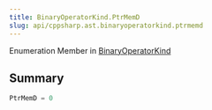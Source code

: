 ```yaml
---
title: BinaryOperatorKind.PtrMemD
slug: api/cppsharp.ast.binaryoperatorkind.ptrmemd
---
```

Enumeration Member in [BinaryOperatorKind](/api/cppsharp/ast/binaryoperatorkind)

## Summary



```csharp
PtrMemD = 0
```

